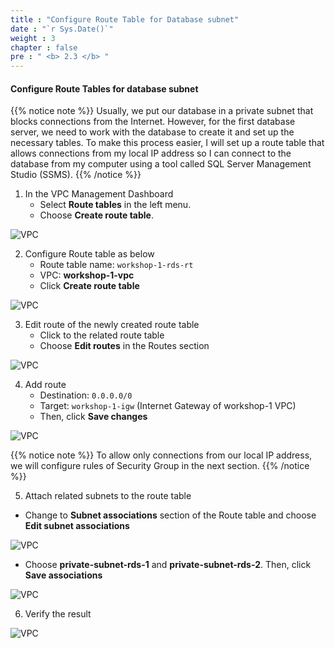 ```yaml
---
title : "Configure Route Table for Database subnet"
date : "`r Sys.Date()`"
weight : 3
chapter : false
pre : " <b> 2.3 </b> "
---
```


#### Configure Route Tables for database subnet

{{% notice note %}}
Usually, we put our database in a private subnet that blocks connections from the Internet. However, for the first database server, we need to work with the database to create it and set up the necessary tables. To make this process easier, I will set up a route table that allows connections from my local IP address so I can connect to the database from my computer using a tool called SQL Server Management Studio (SSMS).
{{% /notice %}}

1. In the VPC Management Dashboard
    + Select **Route tables** in the left menu.
    + Choose **Create route table**.

![VPC](/images/2-createvpc/011-routetable.png?width=90pc)

2. Configure Route table as below
    + Route table name: ```workshop-1-rds-rt```
    + VPC: **workshop-1-vpc**
    + Click **Create route table**

![VPC](/images/2-createvpc/012-routetable.png?width=40pc)

3. Edit route of the newly created route table
    + Click to the related route table
    + Choose **Edit routes** in the Routes section

![VPC](/images/2-createvpc/013-routetable.png?width=90pc)

4. Add route
    + Destination: ```0.0.0.0/0```
    + Target: ```workshop-1-igw``` (Internet Gateway of workshop-1 VPC) 
    + Then, click **Save changes**

![VPC](/images/2-createvpc/014-routetable.png?width=90pc)

{{% notice note %}}
To allow only connections from our local IP address, we will configure rules of Security Group in the next section.
{{% /notice %}}

5. Attach related subnets to the route table

- Change to **Subnet associations** section of the Route table and choose **Edit subnet associations**

![VPC](/images/2-createvpc/015-routetable.png?width=90pc)

- Choose **private-subnet-rds-1** and **private-subnet-rds-2**. Then, click **Save associations**

![VPC](/images/2-createvpc/016-routetable.png?width=90pc)

6. Verify the result

![VPC](/images/2-createvpc/017-routetable.png?width=90pc)